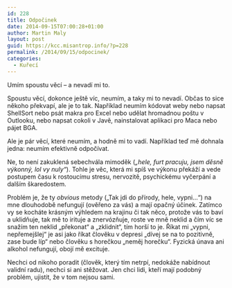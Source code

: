 ```yaml
---
id: 228
title: Odpočinek
date: 2014-09-15T07:00:28+01:00
author: Martin Maly
layout: post
guid: https://kcc.misantrop.info/?p=228
permalink: /2014/09/15/odpocinek/
categories:
  - Kuřecí
---
```

Umím spoustu věcí &#8211; a nevadí mi to.

Spoustu věcí, dokonce ještě víc, neumím, a taky mi to nevadí. Občas to sice někoho překvapí, ale je to tak. Například neumím kódovat weby nebo napsat ShellSort nebo psát makra pro Excel nebo udělat hromadnou poštu v Outlooku, nebo napsat cokoli v Javě, nainstalovat aplikaci pro Maca nebo pájet BGA.

Ale je pár věcí, které neumím, a hodně mi to vadí. Například teď mě dohnala jedna: neumím efektivně odpočívat.

Ne, to není zakuklená sebechvála mimoděk (_&#8222;hele, furt pracuju, jsem děsně výkonný, lol vy nuly&#8220;_). Tohle je věc, která mi spíš ve výkonu překáží a vede postupem času k rostoucímu stresu, nervozitě, psychickému vyčerpání a dalším škaredostem.

Problém je, že ty _obvious_ metody (&#8222;Tak jdi do přírody, hele, vypni&#8230;&#8220;) na mne dlouhodobě nefungují (ověřeno za vás) a mají opačný účinek. Zatímco vy se kocháte krásným výhledem na krajinu či tak něco, protože vás to baví a uklidňuje, tak mě to irituje a znervózňuje, roste ve mně neklid a čím víc se snažím ten neklid &#8222;překonat&#8220; a &#8222;zklidnit&#8220;, tím horší to je. Říkat mi &#8222;vypni, nepřemejšlej&#8220; je asi jako říkat člověku v depresi &#8222;dívej se na to pozitivně, zase bude líp&#8220; nebo člověku s horečkou &#8222;neměj horečku&#8220;. Fyzická únava ani alkohol nefungují, obojí mě excituje.

Nechci od nikoho poradit (člověk, který tím netrpí, nedokáže nabídnout validní radu), nechci si ani stěžovat. Jen chci lidi, kteří mají podobný problém, ujistit, že v tom nejsou sami.